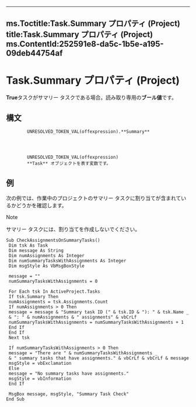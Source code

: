

---
ms.Toctitle:Task.Summary プロパティ (Project)
title:Task.Summary プロパティ (Project)
ms.ContentId:252591e8-da5c-1b5e-a195-09deb44754af
---
# Task.Summary プロパティ (Project)




**True**タスクがサマリー タスクである場合。読み取り専用の**ブール値**です。

## 構文

            UNRESOLVED_TOKEN_VAL(offexpression).**Summary**




            UNRESOLVED_TOKEN_VAL(offexpression)
            **Task** オブジェクトを表す変数です。



## 例
次の例では、作業中のプロジェクトのサマリー タスクに割り当てが含まれているかどうかを確認します。

>[!NOTE]
>サマリー タスクには、割り当てを作成しないでください。



```vba
Sub CheckAssignmentsOnSummaryTasks() 
 Dim tsk As Task 
 Dim message As String 
 Dim numAssignments As Integer 
 Dim numSummaryTasksWithAssignments As Integer 
 Dim msgStyle As VbMsgBoxStyle 
 
 message = "" 
 numSummaryTasksWithAssignments = 0 
 
 For Each tsk In ActiveProject.Tasks 
 If tsk.Summary Then 
 numAssignments = tsk.Assignments.Count 
 If numAssignments > 0 Then 
 message = message & "Summary task ID (" & tsk.ID & "): " & tsk.Name _ 
 & ": " & numAssignments & " assignments" & vbCrLf 
 numSummaryTasksWithAssignments = numSummaryTasksWithAssignments + 1 
 End If 
 End If 
 Next tsk 
 
 If numSummaryTasksWithAssignments > 0 Then 
 message = "There are " & numSummaryTasksWithAssignments _ 
 & " summary tasks that have assignments." & vbCrLf & vbCrLf & message 
 msgStyle = vbExclamation 
 Else 
 message = "No summary tasks have assignments." 
 msgStyle = vbInformation 
 End If 
 
 MsgBox message, msgStyle, "Summary Task Check" 
End Sub
```





